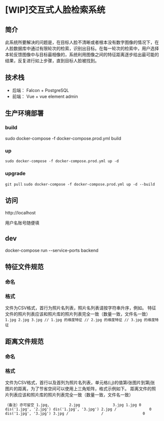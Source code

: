 # [WIP]交互式人脸检索系统

## 简介

此系统所要解决的问题是，在目标人脸不清晰或者根本没有数字图像的情况下，在人脸数据库中通过有限轮次的检索，识别出目标。在每一轮次的检索中，用户选择本轮反馈图像中与目标最相像的，系统利用图像之间的特征距离逐步给出最可能的结果，反复进行如上步骤，直到目标人脸被找到。

## 技术栈

* 后端： Falcon + PostgreSQL
* 前端： Vue + vue element admin

## 生产环境部署

### build

sudo docker-compose -f docker-compose.prod.yml build

### up

`sudo docker-compose -f docker-compose.prod.yml up -d`

### upgrade

`git pull`
`sudo docker-compose -f docker-compose.prod.yml up -d --build`

## 访问

http://localhost

用户名账号随便填

## dev

docker-compose run  --service-ports backend

## 特征文件规范

### 命名

<!-- *.dat -->

### 格式

文件为CSV格式，首行为照片名列表，照片名列表请按字符串升序，例如。
特征文件的照片列表应该和照片库的照片列表完全一致（数量一致，文件名一致）
`
1.jpg 2.jpg 3.jpg
// 1.jpg 的维度特征
// 2.jpg 的维度特征
// 3.jpg 的维度特征
`

## 距离文件规范

### 命名


### 格式

文件为CSV格式，首行以及首列为照片名列表，单元格(i,j)的值第i张图片到第j张图片的距离，为了节省空间可以使用上三角矩阵，格式示例如下。
距离文件的照片列表应该和照片库的照片列表完全一致（数量一致，文件名一致）

`
（备注）亦可留空 1.jpg,         2.jpg               3.jpg
1.jpg 0     dis('1.jpg', '2.jpg') dis('1.jpg', '3.jpg')
2.jpg /               0           dis('1.jpg', '3.jpg')
3.jpg /               /                  0
`
